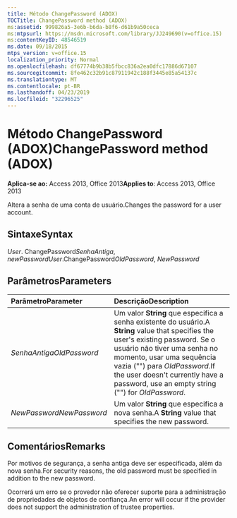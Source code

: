 ```yaml
---
title: Método ChangePassword (ADOX)
TOCTitle: ChangePassword method (ADOX)
ms:assetid: 999826a5-3e6b-b6da-b8f6-d61b9a50ceca
ms:mtpsurl: https://msdn.microsoft.com/library/JJ249690(v=office.15)
ms:contentKeyID: 48546519
ms.date: 09/18/2015
mtps_version: v=office.15
localization_priority: Normal
ms.openlocfilehash: df67774b9b38b5fbcc836a2ea0dfc17886d67107
ms.sourcegitcommit: 8fe462c32b91c87911942c188f3445e85a54137c
ms.translationtype: MT
ms.contentlocale: pt-BR
ms.lasthandoff: 04/23/2019
ms.locfileid: "32296525"
---
```

# <a name="changepassword-method-adox"></a><span data-ttu-id="4d83a-102">Método ChangePassword (ADOX)</span><span class="sxs-lookup"><span data-stu-id="4d83a-102">ChangePassword method (ADOX)</span></span>

<span data-ttu-id="4d83a-103">**Aplica-se ao:** Access 2013, Office 2013</span><span class="sxs-lookup"><span data-stu-id="4d83a-103">**Applies to**: Access 2013, Office 2013</span></span>

<span data-ttu-id="4d83a-104">Altera a senha de uma conta de usuário.</span><span class="sxs-lookup"><span data-stu-id="4d83a-104">Changes the password for a user account.</span></span>

## <a name="syntax"></a><span data-ttu-id="4d83a-105">Sintaxe</span><span class="sxs-lookup"><span data-stu-id="4d83a-105">Syntax</span></span>

<span data-ttu-id="4d83a-106">*User*. ChangePassword*SenhaAntiga*, *newPassword*</span><span class="sxs-lookup"><span data-stu-id="4d83a-106">*User*.ChangePassword*OldPassword*, *NewPassword*</span></span>

## <a name="parameters"></a><span data-ttu-id="4d83a-107">Parâmetros</span><span class="sxs-lookup"><span data-stu-id="4d83a-107">Parameters</span></span>

|<span data-ttu-id="4d83a-108">Parâmetro</span><span class="sxs-lookup"><span data-stu-id="4d83a-108">Parameter</span></span>|<span data-ttu-id="4d83a-109">Descrição</span><span class="sxs-lookup"><span data-stu-id="4d83a-109">Description</span></span>|
|:--------|:----------|
|<span data-ttu-id="4d83a-110">*SenhaAntiga*</span><span class="sxs-lookup"><span data-stu-id="4d83a-110">*OldPassword*</span></span> |<span data-ttu-id="4d83a-111">Um valor **String** que especifica a senha existente do usuário.</span><span class="sxs-lookup"><span data-stu-id="4d83a-111">A **String** value that specifies the user's existing password.</span></span> <span data-ttu-id="4d83a-112">Se o usuário não tiver uma senha no momento, usar uma sequência vazia ("") para *OldPassword*.</span><span class="sxs-lookup"><span data-stu-id="4d83a-112">If the user doesn't currently have a password, use an empty string ("") for *OldPassword*.</span></span>|
|<span data-ttu-id="4d83a-113">*NewPassword*</span><span class="sxs-lookup"><span data-stu-id="4d83a-113">*NewPassword*</span></span> |<span data-ttu-id="4d83a-114">Um valor **String** que especifica a nova senha.</span><span class="sxs-lookup"><span data-stu-id="4d83a-114">A **String** value that specifies the new password.</span></span>|

## <a name="remarks"></a><span data-ttu-id="4d83a-115">Comentários</span><span class="sxs-lookup"><span data-stu-id="4d83a-115">Remarks</span></span>

<span data-ttu-id="4d83a-116">Por motivos de segurança, a senha antiga deve ser especificada, além da nova senha.</span><span class="sxs-lookup"><span data-stu-id="4d83a-116">For security reasons, the old password must be specified in addition to the new password.</span></span>

<span data-ttu-id="4d83a-117">Ocorrerá um erro se o provedor não oferecer suporte para a administração de propriedades de objetos de confiança.</span><span class="sxs-lookup"><span data-stu-id="4d83a-117">An error will occur if the provider does not support the administration of trustee properties.</span></span>

